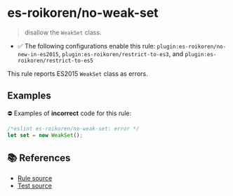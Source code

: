 # es-roikoren/no-weak-set
> disallow the `WeakSet` class.

- ✅ The following configurations enable this rule: `plugin:es-roikoren/no-new-in-es2015`, `plugin:es-roikoren/restrict-to-es3`, and `plugin:es-roikoren/restrict-to-es5`

This rule reports ES2015 `WeakSet` class as errors.

## Examples

⛔ Examples of **incorrect** code for this rule:

```js
/*eslint es-roikoren/no-weak-set: error */
let set = new WeakSet();
```

## 📚 References

- [Rule source](https://github.com/roikoren755/eslint-plugin-es/blob/v0.0.1/src/rules/no-weak-set.ts)
- [Test source](https://github.com/roikoren755/eslint-plugin-es/blob/v0.0.1/tests/src/rules/no-weak-set.ts)
